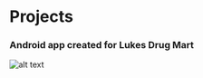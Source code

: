 # Projects

### Android app created for Lukes Drug Mart

![alt text](https://github.com/exaudeus/Projects/blob/master/Lukes.gif "Lukes")

